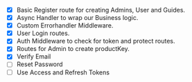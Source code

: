 - [x] Basic Register route for creating Admins, User and Guides.
- [x] Async Handler to wrap our Business logic.
- [x] Custom Errorhandler Middleware.
- [x] User Login routes.
- [x] Auth Middleware to check for token and protect routes. 
- [x] Routes for Admin to create productKey.
- [x] Verify Email
- [ ] Reset Password
- [ ] Use Access and Refresh Tokens